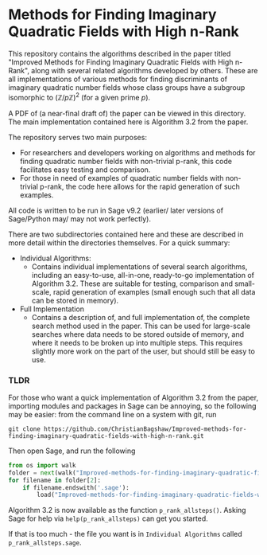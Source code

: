 
# Methods for Finding Imaginary Quadratic Fields with High n-Rank

This repository contains the algorithms described in the paper titled "Improved Methods for Finding Imaginary Quadratic Fields with High n-Rank", along with several related algorithms developed by others. These are all implementations of various methods for finding discriminants of imaginary quadratic number fields whose class groups have a subgroup isomorphic to $(\mathbb{Z}/p\mathbb{Z})^2$ (for a given prime $p$). 

A PDF of (a near-final draft of) the paper can be viewed in this directory. The main implementation contained here is Algorithm 3.2 from the paper. 

The repository serves two main purposes:
* For researchers and developers working on algorithms and methods for finding quadratic number fields with non-trivial p-rank, this code facilitates easy testing and comparison.
* For those in need of examples of quadratic number fields with non-trivial p-rank, the code here allows for the rapid generation of such examples.

All code is written to be run in Sage v9.2 (earlier/ later versions of Sage/Python may/ may not work perfectly). 

There are two subdirectories contained here and these are described in more detail within the directories themselves. For a quick summary:
* Individual Algorithms:
    * Contains individual implementations of several search algorithms, including an easy-to-use, all-in-one, ready-to-go implementation of Algorithm 3.2. These are suitable for testing, comparison and small-scale, rapid generation of examples (small enough such that all data can be stored in memory). 
* Full Implementation
    * Contains a description of, and full implementation of, the complete search method used in the paper. This can be used for large-scale searches where data needs to be stored outside of memory, and where it needs to be broken up into multiple steps. This requires slightly more work on the part of the user, but should still be easy to use.  

### TLDR
For those who want a quick implementation of Algorithm 3.2 from the paper, importing modules and packages in Sage can be annoying, so the following may be easier: from the command line on a system with git, run 

```
git clone https://github.com/ChristianBagshaw/Improved-methods-for-finding-imaginary-quadratic-fields-with-high-n-rank.git
```

Then open Sage, and run the following 

```python 
from os import walk
folder = next(walk("Improved-methods-for-finding-imaginary-quadratic-fields-with-high-n-rank/Individual Algorithms"))
for filename in folder[2]:
    if filename.endswith('.sage'):
        load("Improved-methods-for-finding-imaginary-quadratic-fields-with-high-n-rank/Individual Algorithms/"+filename)
```

Algorithm 3.2 is now available as the function `p_rank_allsteps()`. Asking Sage for help via `help(p_rank_allsteps)` can get you started. 

If that is too much - the file you want is in `Individual Algorithms` called `p_rank_allsteps.sage`. 
